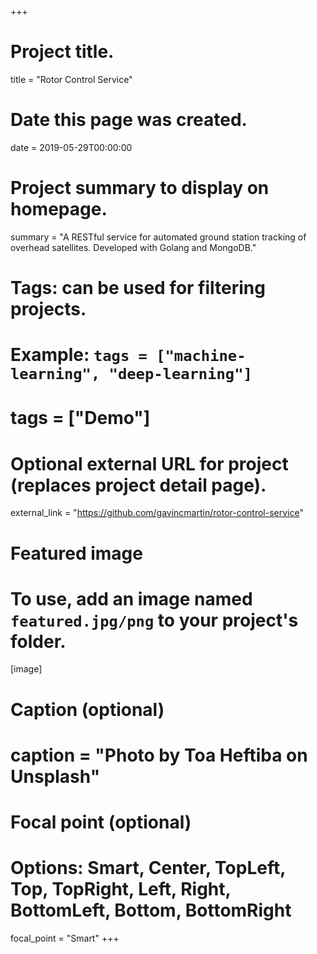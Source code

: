 +++
# Project title.
title = "Rotor Control Service"

# Date this page was created.
date = 2019-05-29T00:00:00

# Project summary to display on homepage.
summary = "A RESTful service for automated ground station tracking of overhead satellites. Developed with Golang and MongoDB."

# Tags: can be used for filtering projects.
# Example: `tags = ["machine-learning", "deep-learning"]`
# tags = ["Demo"]

# Optional external URL for project (replaces project detail page).
external_link = "https://github.com/gavincmartin/rotor-control-service"

# Featured image
# To use, add an image named `featured.jpg/png` to your project's folder. 
[image]
  # Caption (optional)
  # caption = "Photo by Toa Heftiba on Unsplash"

  # Focal point (optional)
  # Options: Smart, Center, TopLeft, Top, TopRight, Left, Right, BottomLeft, Bottom, BottomRight
  focal_point = "Smart"
+++

